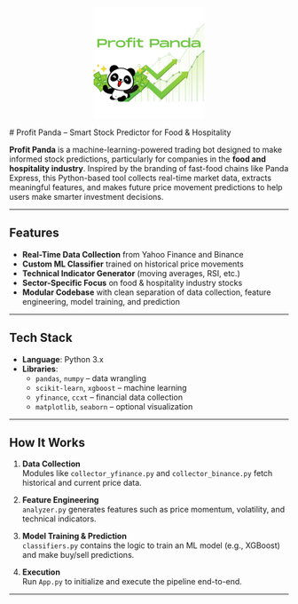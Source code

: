 <p align="center">
  <img src="Profit Panda.png" alt="Profit Panda Logo" width="200"/>
</p>
# Profit Panda – Smart Stock Predictor for Food & Hospitality

**Profit Panda** is a machine-learning-powered trading bot designed to make informed stock predictions, particularly for companies in the **food and hospitality industry**. Inspired by the branding of fast-food chains like Panda Express, this Python-based tool collects real-time market data, extracts meaningful features, and makes future price movement predictions to help users make smarter investment decisions.

---

## Features

- **Real-Time Data Collection** from Yahoo Finance and Binance
- **Custom ML Classifier** trained on historical price movements
- **Technical Indicator Generator** (moving averages, RSI, etc.)
- **Sector-Specific Focus** on food & hospitality industry stocks
- **Modular Codebase** with clean separation of data collection, feature engineering, model training, and prediction

---

## Tech Stack

- **Language**: Python 3.x  
- **Libraries**: 
  - `pandas`, `numpy` – data wrangling  
  - `scikit-learn`, `xgboost` – machine learning  
  - `yfinance`, `ccxt` – financial data collection  
  - `matplotlib`, `seaborn` – optional visualization  

---

## How It Works

1. **Data Collection**  
   Modules like `collector_yfinance.py` and `collector_binance.py` fetch historical and current price data.

2. **Feature Engineering**  
   `analyzer.py` generates features such as price momentum, volatility, and technical indicators.

3. **Model Training & Prediction**  
   `classifiers.py` contains the logic to train an ML model (e.g., XGBoost) and make buy/sell predictions.

4. **Execution**  
   Run `App.py` to initialize and execute the pipeline end-to-end.

---
